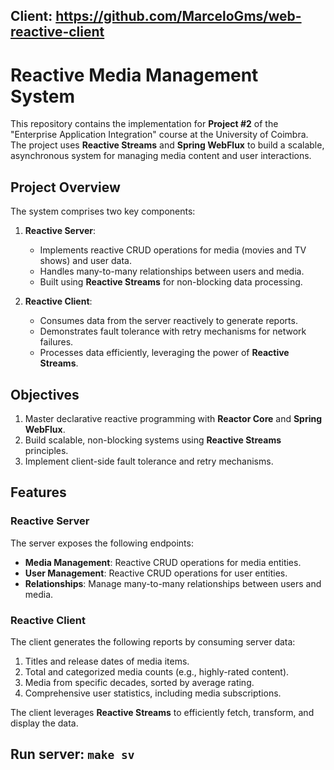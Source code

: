 ## Client: https://github.com/MarceloGms/web-reactive-client

# Reactive Media Management System  

This repository contains the implementation for **Project #2** of the "Enterprise Application Integration" course at the University of Coimbra. The project uses **Reactive Streams** and **Spring WebFlux** to build a scalable, asynchronous system for managing media content and user interactions.  

## Project Overview  

The system comprises two key components:  

1. **Reactive Server**:  
   - Implements reactive CRUD operations for media (movies and TV shows) and user data.  
   - Handles many-to-many relationships between users and media.  
   - Built using **Reactive Streams** for non-blocking data processing.  

2. **Reactive Client**:  
   - Consumes data from the server reactively to generate reports.  
   - Demonstrates fault tolerance with retry mechanisms for network failures.  
   - Processes data efficiently, leveraging the power of **Reactive Streams**.  

## Objectives  

1. Master declarative reactive programming with **Reactor Core** and **Spring WebFlux**.  
2. Build scalable, non-blocking systems using **Reactive Streams** principles.  
3. Implement client-side fault tolerance and retry mechanisms.  

## Features  

### Reactive Server  

The server exposes the following endpoints:  
- **Media Management**: Reactive CRUD operations for media entities.  
- **User Management**: Reactive CRUD operations for user entities.  
- **Relationships**: Manage many-to-many relationships between users and media.  

### Reactive Client  

The client generates the following reports by consuming server data:  
1. Titles and release dates of media items.  
2. Total and categorized media counts (e.g., highly-rated content).  
3. Media from specific decades, sorted by average rating.  
4. Comprehensive user statistics, including media subscriptions.  

The client leverages **Reactive Streams** to efficiently fetch, transform, and display the data.  

## Run server: `make sv`
